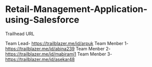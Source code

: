 # Retail-Management-Application-using-Salesforce

Trailhead URL

Team Lead- https://trailblazer.me/id/arpuk
Team Menber 1- https://trailblazer.me/id/abina239
Team Menber 2- https://trailblazer.me/id/mabirami1
Team Menber 3- https://trailblazer.me/id/asekar48
